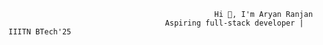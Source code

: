                                                   Hi 👋, I'm Aryan Ranjan
                                       Aspiring full-stack developer | IIITN BTech'25
